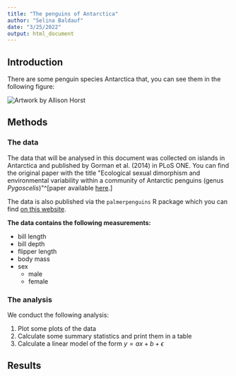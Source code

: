 ```yaml
---
title: "The penguins of Antarctica"
author: "Selina Baldauf"
date: "3/25/2022"
output: html_document
---
```




## Introduction

There are some penguin species Antarctica that, you can see them in the following figure:

![Artwork by [Allison Horst](https://twitter.com/allison_horst)](https://github.com/allisonhorst/palmerpenguins/blob/master/man/figures/lter_penguins.png?raw=true)

## Methods

### The data

The data that will be analysed in this document was collected on islands in Antarctica and
published by Gorman et al. (2014) in PLoS ONE. You can find the original paper with the 
title "Ecological sexual dimorphism and environmental variability within a community of Antarctic penguins (genus *Pygoscelis*)"^[paper available [here](https://doi.org/10.1371/journal.pone.0090081).]

The data is also published via the `palmerpenguins` R package which you can find [on this website](https://allisonhorst.github.io/palmerpenguins/).

**The data contains the following measurements:**

- bill length
- bill depth
- flipper length
- body mass
- sex
  - male
  - female

### The analysis

We conduct the following analysis:

1. Plot some plots of the data
2. Calculate some summary statistics and print them in a table
3. Calculate a linear model of the form $y = ax + b + \epsilon$


## Results
